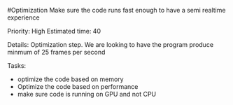 #Optimization
Make sure the code runs fast enough to have a semi realtime experience

Priority: High
Estimated time: 40

Details:
Optimization step. We are looking to have the program produce minmum of 25 frames per second

Tasks:
- optimize the code based on memory
- Optimize the code based on performance
- make sure code is running on GPU and not CPU
